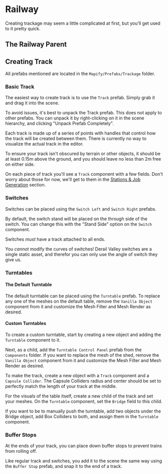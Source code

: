 # Railway

Creating trackage may seem a little complicated at first, but you'll get used to it pretty quick.

## The Railway Parent

## Creating Track

All prefabs mentioned are located in the `Mapify/Prefabs/Trackage` folder.

### Basic Track
The easiest way to create track is to use the `Track` prefab.
Simply grab it and drag it into the scene.

To avoid issues, it's best to unpack the Track prefab. This does not apply to other prefabs.
You can unpack it by right-clicking on it in the scene hierarchy, and clicking "Unpack Prefab Completely".

Each track is made up of a series of points with handles that control how the track will be created between them.
There is currently no way to visualize the actual track in the editor.

To ensure your track isn't obscured by terrain or other objects, it should be
at least 0.15m above the ground, and you should leave no less than 2m free on either side.

On each piece of track you'll see a `Track` component with a few fields.
Don't worry about those for now, we'll get to them in the [Stations & Job Generation](stations.md) section.

### Switches
Switches can be placed using the `Switch Left` and `Switch Right` prefabs.

By default, the switch stand will be placed on the through side of the switch.
You can change this with the "Stand Side" option on the `Switch` component.

Switches *must* have a track attached to all ends.

You *cannot* modify the curves of switches!
Derail Valley switches are a single static asset, and therefor you can only use the angle of switch they give us.

### Turntables

#### The Default Turntable
The default turntable can be placed using the `Turntable` prefab.
To replace any one of the meshes on the default table, remove the `Vanilla Object` component from it and customize the Mesh Filter and Mesh Render as desired.

#### Custom Turntables
To create a custom turntable, start by creating a new object and adding the `Turntable` component to it.

Next, as a child, add the `Turntable Control Panel` prefab from the `Components` folder.
If you want to replace the mesh of the shed, remove the `Vanilla Object` component from it and customize the Mesh Filter and Mesh Render as desired.

To make the track, create a new object with a `Track` component and a `Capsule Collider`.
The Capsule Colliders radius and center should be set to perfectly match the length of your track at the middle.

For the visuals of the table itself, create a new child of the track and set your meshes.
On the `Turntable` component, set the `Bridge` field to this child.

If you want to be to manually push the turntable, add two objects under the Bridge object, 
add Box Colliders to both, and assign them in the `Turntable` component.

### Buffer Stops
At the ends of your track, you can place down buffer stops to prevent trains from rolling off.

Like regular track and switches, you add it to the scene the same way using the `Buffer Stop` prefab, and snap it to the end of a track.
